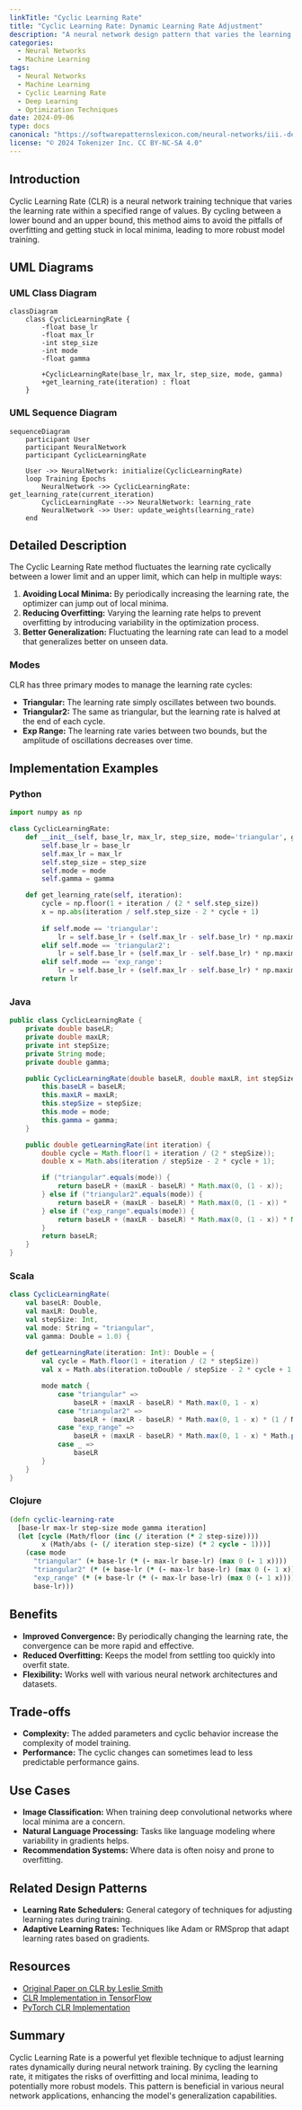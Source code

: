```yaml
---
linkTitle: "Cyclic Learning Rate"
title: "Cyclic Learning Rate: Dynamic Learning Rate Adjustment"
description: "A neural network design pattern that varies the learning rate between upper and lower bounds to avoid overfitting and local minima."
categories:
  - Neural Networks
  - Machine Learning
tags:
  - Neural Networks
  - Machine Learning
  - Cyclic Learning Rate
  - Deep Learning
  - Optimization Techniques
date: 2024-09-06
type: docs
canonical: "https://softwarepatternslexicon.com/neural-networks/iii.-deep-learning-patterns/3.-learning-rate-schedulers/cyclic-learning-rate"
license: "© 2024 Tokenizer Inc. CC BY-NC-SA 4.0"
---
```



## Introduction

Cyclic Learning Rate (CLR) is a neural network training technique that varies the learning rate within a specified range of values. By cycling between a lower bound and an upper bound, this method aims to avoid the pitfalls of overfitting and getting stuck in local minima, leading to more robust model training.

## UML Diagrams

### UML Class Diagram

```mermaid
classDiagram
    class CyclicLearningRate {
        -float base_lr
        -float max_lr
        -int step_size
        -int mode
        -float gamma
        
        +CyclicLearningRate(base_lr, max_lr, step_size, mode, gamma)
        +get_learning_rate(iteration) : float
    }
```

### UML Sequence Diagram

```mermaid
sequenceDiagram
    participant User
    participant NeuralNetwork
    participant CyclicLearningRate
    
    User ->> NeuralNetwork: initialize(CyclicLearningRate)
    loop Training Epochs
        NeuralNetwork ->> CyclicLearningRate: get_learning_rate(current_iteration)
        CyclicLearningRate -->> NeuralNetwork: learning_rate
        NeuralNetwork ->> User: update_weights(learning_rate)
    end
```

## Detailed Description

The Cyclic Learning Rate method fluctuates the learning rate cyclically between a lower limit and an upper limit, which can help in multiple ways:

1. **Avoiding Local Minima:** By periodically increasing the learning rate, the optimizer can jump out of local minima.
2. **Reducing Overfitting:** Varying the learning rate helps to prevent overfitting by introducing variability in the optimization process.
3. **Better Generalization:** Fluctuating the learning rate can lead to a model that generalizes better on unseen data.

### Modes

CLR has three primary modes to manage the learning rate cycles:

- **Triangular:** The learning rate simply oscillates between two bounds.
- **Triangular2:** The same as triangular, but the learning rate is halved at the end of each cycle.
- **Exp Range:** The learning rate varies between two bounds, but the amplitude of oscillations decreases over time.

## Implementation Examples

### Python

```python
import numpy as np

class CyclicLearningRate:
    def __init__(self, base_lr, max_lr, step_size, mode='triangular', gamma=1.0):
        self.base_lr = base_lr
        self.max_lr = max_lr
        self.step_size = step_size
        self.mode = mode
        self.gamma = gamma

    def get_learning_rate(self, iteration):
        cycle = np.floor(1 + iteration / (2 * self.step_size))
        x = np.abs(iteration / self.step_size - 2 * cycle + 1)
        
        if self.mode == 'triangular':
            lr = self.base_lr + (self.max_lr - self.base_lr) * np.maximum(0, (1 - x))
        elif self.mode == 'triangular2':
            lr = self.base_lr + (self.max_lr - self.base_lr) * np.maximum(0, (1 - x)) * (1 / (2 ** (cycle - 1)))
        elif self.mode == 'exp_range':
            lr = self.base_lr + (self.max_lr - self.base_lr) * np.maximum(0, (1 - x)) * (self.gamma ** iteration)
        return lr
```

### Java

```java
public class CyclicLearningRate {
    private double baseLR;
    private double maxLR;
    private int stepSize;
    private String mode;
    private double gamma;

    public CyclicLearningRate(double baseLR, double maxLR, int stepSize, String mode, double gamma) {
        this.baseLR = baseLR;
        this.maxLR = maxLR;
        this.stepSize = stepSize;
        this.mode = mode;
        this.gamma = gamma;
    }

    public double getLearningRate(int iteration) {
        double cycle = Math.floor(1 + iteration / (2 * stepSize));
        double x = Math.abs(iteration / stepSize - 2 * cycle + 1);

        if ("triangular".equals(mode)) {
            return baseLR + (maxLR - baseLR) * Math.max(0, (1 - x));
        } else if ("triangular2".equals(mode)) {
            return baseLR + (maxLR - baseLR) * Math.max(0, (1 - x)) * (1 / Math.pow(2, cycle - 1));
        } else if ("exp_range".equals(mode)) {
            return baseLR + (maxLR - baseLR) * Math.max(0, (1 - x)) * Math.pow(gamma, iteration);
        }
        return baseLR;
    }
}
```

### Scala

```scala
class CyclicLearningRate(
    val baseLR: Double, 
    val maxLR: Double, 
    val stepSize: Int, 
    val mode: String = "triangular", 
    val gamma: Double = 1.0) {
    
    def getLearningRate(iteration: Int): Double = {
        val cycle = Math.floor(1 + iteration / (2 * stepSize))
        val x = Math.abs(iteration.toDouble / stepSize - 2 * cycle + 1)

        mode match {
            case "triangular" =>
                baseLR + (maxLR - baseLR) * Math.max(0, 1 - x)
            case "triangular2" =>
                baseLR + (maxLR - baseLR) * Math.max(0, 1 - x) * (1 / Math.pow(2, cycle - 1))
            case "exp_range" =>
                baseLR + (maxLR - baseLR) * Math.max(0, 1 - x) * Math.pow(gamma, iteration)
            case _ =>
                baseLR
        }
    }
}
```

### Clojure

```clojure
(defn cyclic-learning-rate
  [base-lr max-lr step-size mode gamma iteration]
  (let [cycle (Math/floor (inc (/ iteration (* 2 step-size))))
        x (Math/abs (- (/ iteration step-size) (* 2 cycle - 1)))]
    (case mode
      "triangular" (+ base-lr (* (- max-lr base-lr) (max 0 (- 1 x))))
      "triangular2" (* (+ base-lr (* (- max-lr base-lr) (max 0 (- 1 x)))) (/ 1 (Math/pow 2 (dec cycle))))
      "exp_range" (* (+ base-lr (* (- max-lr base-lr) (max 0 (- 1 x)))) (Math/pow gamma iteration))
      base-lr)))
```

## Benefits

- **Improved Convergence:** By periodically changing the learning rate, the convergence can be more rapid and effective.
- **Reduced Overfitting:** Keeps the model from settling too quickly into overfit state.
- **Flexibility:** Works well with various neural network architectures and datasets.

## Trade-offs

- **Complexity:** The added parameters and cyclic behavior increase the complexity of model training.
- **Performance:** The cyclic changes can sometimes lead to less predictable performance gains.

## Use Cases

- **Image Classification:** When training deep convolutional networks where local minima are a concern.
- **Natural Language Processing:** Tasks like language modeling where variability in gradients helps.
- **Recommendation Systems:** Where data is often noisy and prone to overfitting.

## Related Design Patterns

- **Learning Rate Schedulers:** General category of techniques for adjusting learning rates during training.
- **Adaptive Learning Rates:** Techniques like Adam or RMSprop that adapt learning rates based on gradients.

## Resources

- [Original Paper on CLR by Leslie Smith](https://arxiv.org/abs/1506.01186)
- [CLR Implementation in TensorFlow](https://www.tensorflow.org/api_docs/python/tf/keras/callbacks/LearningRateScheduler)
- [PyTorch CLR Implementation](https://github.com/bckenstler/CLR)

## Summary

Cyclic Learning Rate is a powerful yet flexible technique to adjust learning rates dynamically during neural network training. By cycling the learning rate, it mitigates the risks of overfitting and local minima, leading to potentially more robust models. This pattern is beneficial in various neural network applications, enhancing the model's generalization capabilities.



